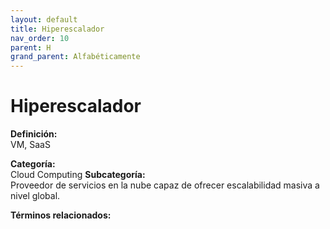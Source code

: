 ```yaml
---
layout: default
title: Hiperescalador
nav_order: 10
parent: H
grand_parent: Alfabéticamente
---
```


# Hiperescalador

**Definición:**  
VM, SaaS

**Categoría:**  
Cloud Computing 
**Subcategoría:**  
Proveedor de servicios en la nube capaz de ofrecer escalabilidad masiva a nivel global.

**Términos relacionados:**  

